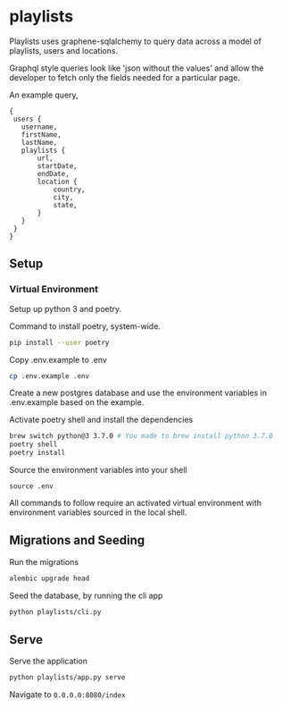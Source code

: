 # playlists

Playlists uses graphene-sqlalchemy to query data across a model of playlists, users and locations.

Graphql style queries look like 'json without the values' and allow the developer to fetch only the fields needed for a particular page.

An example query,
```
{
 users {
   username,
   firstName,
   lastName,
   playlists {
       url,
       startDate,
       endDate,
       location {
           country,
           city,
           state,
       }
   }
 }
}
```

## Setup

### Virtual Environment

Setup up python 3 and poetry.

Command to install poetry, system-wide.

```bash
pip install --user poetry
```

Copy .env.example to .env

```bash
cp .env.example .env
```

Create a new postgres database and use the environment variables in .env.example based on the example.

Activate poetry shell and install the dependencies

```bash
brew switch python@3 3.7.0 # You made to brew install python 3.7.0
poetry shell
poetry install
```
Source the environment variables into your shell

`source .env`

All commands to follow require an activated virtual environment with environment variables sourced in the local shell.

## Migrations and Seeding

Run the migrations

```bash
alembic upgrade head
```

Seed the database, by running the cli app

```bash
python playlists/cli.py
```

## Serve

Serve the application

```bash
python playlists/app.py serve
```

Navigate to `0.0.0.0:8080/index`
